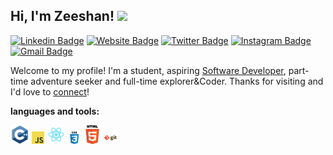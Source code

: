 <h2> Hi, I'm Zeeshan! <img src="https://media.giphy.com/media/mGcNjsfWAjY5AEZNw6/giphy.gif" width="50"></h2>

[![Linkedin Badge](https://img.shields.io/badge/-zeeshan-blue?style=flat&logo=Linkedin&logoColor=white&link=https://www.linkedin.com/in/jzeeshan-manit/)](https://www.linkedin.com/in/zeeshan-manit/)
[![Website Badge](https://img.shields.io/badge/-zishugshan.github.io-47CCCC?style=flat&logo=Google-Chrome&logoColor=white&link=https://zishugshan.github.io)](https://zishugshan.github.io)
[![Twitter Badge](https://img.shields.io/badge/-@_zishugshan-1ca0f1?style=flat&labelColor=1ca0f1&logo=twitter&logoColor=white&link=https://twitter.com/zishugshan)](https://twitter.com/zishugshan)
[![Instagram Badge](https://img.shields.io/badge/-@_zishugshan-purple?style=flat&logo=instagram&logoColor=white&link=https://instagram.com/_._zy___/)](https://instagram.com/_._zy___/)
[![Gmail Badge](https://img.shields.io/badge/-zshnqmr1-c14438?style=flat&logo=Gmail&logoColor=white&link=mailto:zshnqmr1@gmail.com)](mailto:zshnqmr1@gmail.com)

Welcome to my profile! I'm a student, aspiring [Software Developer](https://zishugshan.github.io), part-time adventure seeker and full-time explorer&Coder.
Thanks for visiting and I'd love to [connect](https://www.linkedin.com/in/zeeshan-manit/)!


**languages and tools:**  

<code><img height="30" src="https://raw.githubusercontent.com/github/explore/80688e429a7d4ef2fca1e82350fe8e3517d3494d/topics/cpp/cpp.png"></code>
<code><img height="20" src="https://raw.githubusercontent.com/github/explore/80688e429a7d4ef2fca1e82350fe8e3517d3494d/topics/javascript/javascript.png"></code>
<code><img height="30" src="https://raw.githubusercontent.com/github/explore/80688e429a7d4ef2fca1e82350fe8e3517d3494d/topics/react/react.png"></code>
<code><img height="20" src="https://raw.githubusercontent.com/github/explore/80688e429a7d4ef2fca1e82350fe8e3517d3494d/topics/css/css.png"></code>
<code><img height="30" src="https://raw.githubusercontent.com/github/explore/80688e429a7d4ef2fca1e82350fe8e3517d3494d/topics/html/html.png"></code>
<code><img height="20" src="https://raw.githubusercontent.com/github/explore/80688e429a7d4ef2fca1e82350fe8e3517d3494d/topics/git/git.png"></code>
